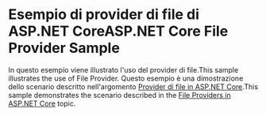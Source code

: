 # <a name="aspnet-core-file-provider-sample"></a><span data-ttu-id="af4f5-101">Esempio di provider di file di ASP.NET Core</span><span class="sxs-lookup"><span data-stu-id="af4f5-101">ASP.NET Core File Provider Sample</span></span>

<span data-ttu-id="af4f5-102">In questo esempio viene illustrato l'uso del provider di file.</span><span class="sxs-lookup"><span data-stu-id="af4f5-102">This sample illustrates the use of File Provider.</span></span> <span data-ttu-id="af4f5-103">Questo esempio è una dimostrazione dello scenario descritto nell'argomento [Provider di file in ASP.NET Core](https://docs.microsoft.com/aspnet/core/fundamentals/file-providers).</span><span class="sxs-lookup"><span data-stu-id="af4f5-103">This sample demonstrates the scenario described in the [File Providers in ASP.NET Core](https://docs.microsoft.com/aspnet/core/fundamentals/file-providers) topic.</span></span>
